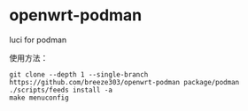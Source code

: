# openwrt-podman
luci for podman

使用方法：
```
git clone --depth 1 --single-branch https://github.com/breeze303/openwrt-podman package/podman
./scripts/feeds install -a
make menuconfig
```
